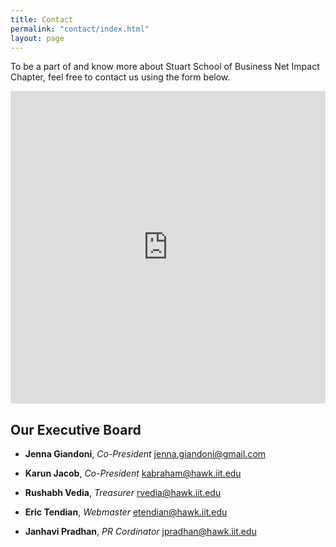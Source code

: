 ```yaml
---
title: Contact
permalink: "contact/index.html"
layout: page
---
```


To be a part of and know more about Stuart School of Business Net Impact Chapter, feel free to contact us using the form below.

<iframe src="https://docs.google.com/forms/d/1JPjFga7hcXA4Uozg5i9o8hnpO5hQCKE4qCl_5yFYl_A/viewform?embedded=true" width="100%" height="500" frameborder="0" marginheight="0" marginwidth="0">Loading...</iframe>

## Our Executive Board

* **Jenna Giandoni**, *Co-President* <jenna.giandoni@gmail.com>

  <!-- Dual MBA and M.S. in Environmental Management & Sustainability -->

* **Karun Jacob**, *Co-President* <kabraham@hawk.iit.edu>

  <!-- M.S. in Environmental Management & Sustainability -->

* **Rushabh Vedia**, *Treasurer* <rvedia@hawk.iit.edu>

  <!-- MBA (Finance) -->

* **Eric Tendian**, *Webmaster* <etendian@hawk.iit.edu>

  <!-- B.A. in Information Technology and Management -->

* **Janhavi Pradhan**, *PR Cordinator* <jpradhan@hawk.iit.edu>

  <!-- M.S. in Environmental Management & Sustainability -->
